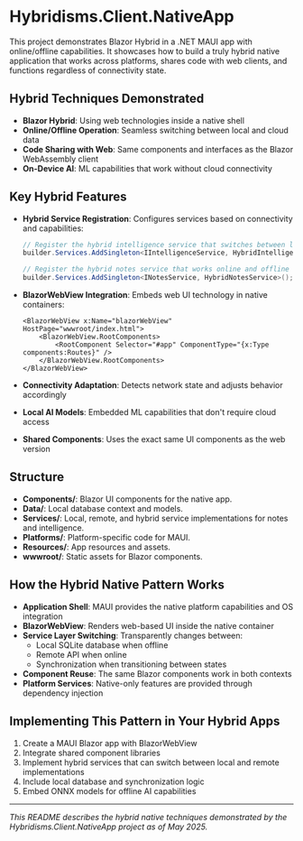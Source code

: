 # Hybridisms.Client.NativeApp

This project demonstrates Blazor Hybrid in a .NET MAUI app with online/offline capabilities. It showcases how to build a truly hybrid native application that works across platforms, shares code with web clients, and functions regardless of connectivity state.

## Hybrid Techniques Demonstrated
- **Blazor Hybrid**: Using web technologies inside a native shell
- **Online/Offline Operation**: Seamless switching between local and cloud data
- **Code Sharing with Web**: Same components and interfaces as the Blazor WebAssembly client
- **On-Device AI**: ML capabilities that work without cloud connectivity

## Key Hybrid Features
- **Hybrid Service Registration**: Configures services based on connectivity and capabilities:
  ```csharp
  // Register the hybrid intelligence service that switches between local and remote
  builder.Services.AddSingleton<IIntelligenceService, HybridIntelligenceService>();
  
  // Register the hybrid notes service that works online and offline
  builder.Services.AddSingleton<INotesService, HybridNotesService>();
  ```
  
- **BlazorWebView Integration**: Embeds web UI technology in native containers:
  ```xaml
  <BlazorWebView x:Name="blazorWebView" HostPage="wwwroot/index.html">
      <BlazorWebView.RootComponents>
          <RootComponent Selector="#app" ComponentType="{x:Type components:Routes}" />
      </BlazorWebView.RootComponents>
  </BlazorWebView>
  ```
  
- **Connectivity Adaptation**: Detects network state and adjusts behavior accordingly
- **Local AI Models**: Embedded ML capabilities that don't require cloud access
- **Shared Components**: Uses the exact same UI components as the web version

## Structure
- **Components/**: Blazor UI components for the native app.
- **Data/**: Local database context and models.
- **Services/**: Local, remote, and hybrid service implementations for notes and intelligence.
- **Platforms/**: Platform-specific code for MAUI.
- **Resources/**: App resources and assets.
- **wwwroot/**: Static assets for Blazor components.

## How the Hybrid Native Pattern Works
- **Application Shell**: MAUI provides the native platform capabilities and OS integration
- **BlazorWebView**: Renders web-based UI inside the native container
- **Service Layer Switching**: Transparently changes between:
  - Local SQLite database when offline 
  - Remote API when online
  - Synchronization when transitioning between states
- **Component Reuse**: The same Blazor components work in both contexts
- **Platform Services**: Native-only features are provided through dependency injection

## Implementing This Pattern in Your Hybrid Apps
1. Create a MAUI Blazor app with BlazorWebView
2. Integrate shared component libraries
3. Implement hybrid services that can switch between local and remote implementations
4. Include local database and synchronization logic
5. Embed ONNX models for offline AI capabilities

---
*This README describes the hybrid native techniques demonstrated by the Hybridisms.Client.NativeApp project as of May 2025.*
